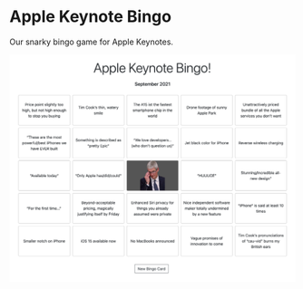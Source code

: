 # Apple Keynote Bingo

Our snarky bingo game for Apple Keynotes.

![Screenshot](/static/images/share.png)
